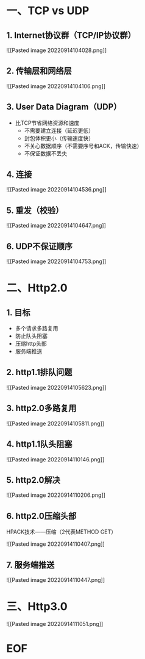 # 一、TCP vs UDP

## 1. Internet协议群（TCP/IP协议群）

![[Pasted image 20220914104028.png]]

## 2. 传输层和网络层

![[Pasted image 20220914104106.png]]

## 3. User Data Diagram（UDP）

- 比TCP节省网络资源和速度
	- 不需要建立连接（延迟更低）
	- 封包体积更小（传输速度快）
	- 不关心数据顺序（不需要序号和ACK，传输快速）
	- 不保证数据不丢失

## 4. 连接

![[Pasted image 20220914104536.png]]

## 5. 重发（校验）

![[Pasted image 20220914104647.png]]

## 6. UDP不保证顺序

![[Pasted image 20220914104753.png]]


# 二、Http2.0

## 1. 目标

- 多个请求多路复用
- 防止队头阻塞
- 压缩http头部
- 服务端推送

## 2. http1.1排队问题

![[Pasted image 20220914105623.png]]

## 3. http2.0多路复用

![[Pasted image 20220914105811.png]]

## 4. http1.1队头阻塞

![[Pasted image 20220914110146.png]]

## 5. http2.0解决

![[Pasted image 20220914110206.png]]

## 6. http2.0压缩头部

HPACK技术——压缩（2代表METHOD GET）

![[Pasted image 20220914110407.png]]

## 7. 服务端推送

![[Pasted image 20220914110447.png]]


# 三、Http3.0

![[Pasted image 20220914111051.png]]



# EOF



